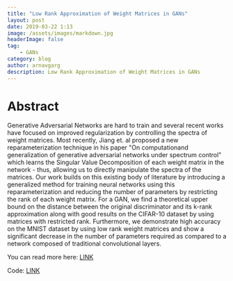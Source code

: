 ```yaml
---
title: "Low Rank Approximation of Weight Matrices in GANs"
layout: post
date: 2019-03-22 1:13
image: /assets/images/markdown.jpg
headerImage: false
tag:
    - GANs
category: blog
author: arnavgarg
description: Low Rank Approximation of Weight Matrices in GANs
---
```


<script type="text/javascript" async
  src="https://cdn.mathjax.org/mathjax/latest/MathJax.js?config=TeX-MML-AM_CHTML">
</script>

# Abstract

Generative Adversarial Networks are hard to train and several recent works have focused on improved regularization by controlling the spectra of weight matrices. Most recently, Jiang et. al proposed a new reparameterization technique in his paper "On computationand generalization of generative adversarial networks under spectrum control" which learns the Singular Value Decomposition of each weight matrix in the network - thus, allowing us to directly manipulate the spectra of the matrices. Our work builds on this existing body of literature by introducing a generalized method for training neural networks using this reparameterization and reducing the number of parameters by restricting the rank of each weight matrix. For a GAN, we find a theoretical upper bound on the distance between the original discriminator and its k-rank approximation along with good results on the CIFAR-10 dataset by using matrices with restricted rank. Furthermore, we demonstrate high accuracy on the MNIST dataset by using low rank weight matrices and show a significant decrease in the number of parameters required as compared to a network composed of traditional convolutional layers.


You can read more here: [LINK](../assets/papers/gans.pdf)

Code: [LINK](https://github.com/thearnavgarg/GAN-Stabilization)